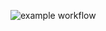  ![example workflow](https://github.com/Inaba1995/app-ibank-build/actions/workflows/gradle.yml/badge.svg)
